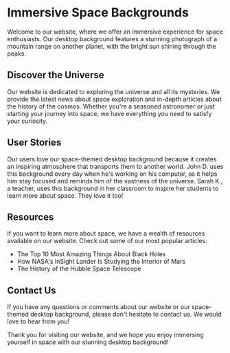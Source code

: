 <!--font:Open Sans-->

# Immersive Space Backgrounds

Welcome to our website, where we offer an immersive experience for space enthusiasts. Our desktop background features a stunning photograph of a mountain range on another planet, with the bright sun shining through the peaks. 

## Discover the Universe

Our website is dedicated to exploring the universe and all its mysteries. We provide the latest news about space exploration and in-depth articles about the history of the cosmos. Whether you're a seasoned astronomer or just starting your journey into space, we have everything you need to satisfy your curiosity.

## User Stories

Our users love our space-themed desktop background because it creates an inspiring atmosphere that transports them to another world. John D. uses this background every day when he's working on his computer, as it helps him stay focused and reminds him of the vastness of the universe. Sarah K., a teacher, uses this background in her classroom to inspire her students to learn more about space. They love it too!

## Resources

If you want to learn more about space, we have a wealth of resources available on our website. Check out some of our most popular articles:

- The Top 10 Most Amazing Things About Black Holes
- How NASA's InSight Lander Is Studying the Interior of Mars
- The History of the Hubble Space Telescope

## Contact Us

If you have any questions or comments about our website or our space-themed desktop background, please don't hesitate to contact us. We would love to hear from you!

Thank you for visiting our website, and we hope you enjoy immersing yourself in space with our stunning desktop background!

<!--

Write me content for website with wallpaper which alt text is:

"A photograph of a mountain range on another planet, with the bright sun shining through the peaks."

The name/title of the page should not be 1:1 copy of the alt text but rather a real content of the website which is using this wallpaper.

- Use markdown format 
- Start with heading
- Heading should be short and concise
- The content should look like a real website 
- The website should not be about the wallpaper, wallpaper is just a related background
- Heading should be contain work "wallpaper" or "background"
- Include real sections like references, contact, user stories, etc. use things relevant to the page purpose.
- Feel free to use structure like headings, bullets, numbering, blockquotes, paragraphs, horizontal lines, etc.
- You can use formatting like bold or _italic_
- You can include UTF-8 emojis
- Links should be only #hash anchors (and you can refer to the document itself)
- Do not include images


---


# Explore the Unknown with Our Space-Themed Background

Welcome to our website, where we offer a unique experience for space enthusiasts. Our space-themed background featuring a photograph of a mountain range on another planet, with the bright sun shining through the peaks, will transport you to a different world.

## Discover the Universe

Our website is dedicated to exploring the universe and all its mysteries. From the latest news about space exploration to in-depth articles about the history of the cosmos, we have everything you need to satisfy your curiosity.

## User Stories

Our users love our space-themed background because it creates an immersive experience that makes them feel like they are part of the adventure. Here are some of their stories:

> "I use this background every day when I'm working on my computer. It helps me stay focused and reminds me of the vastness of the universe." - John D.

> "I'm a teacher, and I use this background in my classroom to inspire my students to learn more about space. They love it!" - Sarah K.

## References

If you want to learn more about space, we have a wealth of resources available on our website. Here are some of our most popular articles:

- The Top 10 Most Amazing Things About Black Holes
- How NASA's InSight Lander Is Studying the Interior of Mars
- The History of the Hubble Space Telescope

## Contact Us

If you have any questions or comments about our website or our space-themed background, please don't hesitate to contact us. We would love to hear from you!

Thank you for visiting our website, and we hope you enjoy our space-themed background!


---


Heading is too long, rewrite whole content.


---


# Space-Themed Background: Explore the Universe from Your Desktop

Welcome to our website, where we offer a unique experience for space enthusiasts. Our space-themed background will transport you to another world with its stunning photograph of a mountain range on another planet, with the bright sun shining through the peaks.

## Discover the Universe

Our website is dedicated to exploring the universe and all its mysteries. From the latest news about space exploration to in-depth articles about the history of the cosmos, we have everything you need to satisfy your curiosity.

## User Stories

Our users love our space-themed background because it creates an immersive experience that makes them feel like they are part of the adventure. John D. uses this background every day when he's working on his computer. It helps him stay focused and reminds him of the vastness of the universe. Sarah K., a teacher, uses this background in her classroom to inspire her students to learn more about space. They love it!

## References

If you want to learn more about space, we have a wealth of resources available on our website. Check out our most popular articles:

- The Top 10 Most Amazing Things About Black Holes
- How NASA's InSight Lander Is Studying the Interior of Mars
- The History of the Hubble Space Telescope

## Contact Us

If you have any questions or comments about our website or our space-themed background, please don't hesitate to contact us. We would love to hear from you!

Thank you for visiting our website, and we hope you enjoy exploring the universe with our space-themed background!


---


Heading is too long, rewrite whole content.


---


# Explore the Universe with Our Space-Themed Desktop Background

Welcome to our website, where we offer an immersive experience for space enthusiasts. Our stunning space-themed desktop background features a photograph of a mountain range on another planet, with the bright sun shining through the peaks. 

## Discover the Cosmos

Our website is dedicated to exploring the universe and all its mysteries. We provide the latest news about space exploration and in-depth articles about the history of the cosmos. Whether you're a seasoned astronomer or just starting your journey into space, we have everything you need to satisfy your curiosity.

## User Stories

Our users love our space-themed background because it creates an inspiring atmosphere that transports them to another world. John D. uses this background every day when he's working on his computer, as it helps him stay focused and reminds him of the vastness of the universe. Sarah K., a teacher, uses this background in her classroom to inspire her students to learn more about space. They love it too!

## References

If you want to learn more about space, we have a wealth of resources available on our website. Check out some of our most popular articles:

- The Top 10 Most Amazing Things About Black Holes
- How NASA's InSight Lander Is Studying the Interior of Mars
- The History of the Hubble Space Telescope

## Contact Us

If you have any questions or comments about our website or our space-themed desktop background, please don't hesitate to contact us. We would love to hear from you!

Thank you for visiting our website, and we hope you enjoy exploring the universe with our space-themed desktop background!


---


Heading is too long, rewrite whole content.


---


# Immerse Yourself in Space with Our Stunning Desktop Background

Welcome to our website, where we offer an immersive experience for space enthusiasts. Our desktop background features a stunning photograph of a mountain range on another planet, with the bright sun shining through the peaks. 

## Discover the Universe

Our website is dedicated to exploring the universe and all its mysteries. We provide the latest news about space exploration and in-depth articles about the history of the cosmos. Whether you're a seasoned astronomer or just starting your journey into space, we have everything you need to satisfy your curiosity.

## User Stories

Our users love our space-themed desktop background because it creates an inspiring atmosphere that transports them to another world. John D. uses this background every day when he's working on his computer, as it helps him stay focused and reminds him of the vastness of the universe. Sarah K., a teacher, uses this background in her classroom to inspire her students to learn more about space. They love it too!

## Resources

If you want to learn more about space, we have a wealth of resources available on our website. Check out some of our most popular articles:

- The Top 10 Most Amazing Things About Black Holes
- How NASA's InSight Lander Is Studying the Interior of Mars
- The History of the Hubble Space Telescope

## Contact Us

If you have any questions or comments about our website or our space-themed desktop background, please don't hesitate to contact us. We would love to hear from you!

Thank you for visiting our website, and we hope you enjoy immersing yourself in space with our stunning desktop background!


---


Write me a Google font which is best fitting for the website.

Pick from the list:
- Raleway
- Poppins
- Orbitron
- Open Sans
- Lato
- Montserrat
- Barlow Condensed
- Inter
- Lobster
- Futura
- IBM Plex Sans
- Playfair Display
- Dancing Script
- Roboto
- Exo 2
- Alegreya
- Great Vibes


Write just the font name nothing else.


---


Open Sans

-->
